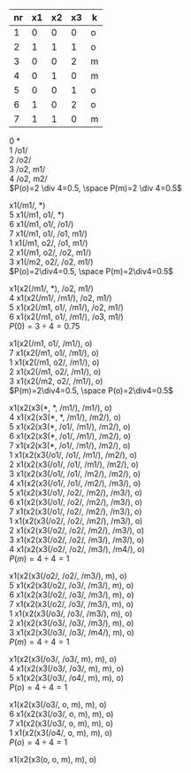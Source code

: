 | nr | x1 | x2 | x3 | k |
|-|-|-|-|-|
| 1 | 0 | 0 | 0 | o |
| 2 | 1 | 1 | 1 | o |
| 3 | 0 | 0 | 2 | m |
| 4 | 0 | 1 | 0 | m |
| 5 | 0 | 0 | 1 | o |
| 6 | 1 | 0 | 2 | o |
| 7 | 1 | 1 | 0 | m |

0 \*  
1 /o1/  
2 /o2/  
3 /o2, m1/  
4 /o2, m2/   
$P(o)=2 \div 4=0.5,  \space P(m)=2 \div 4=0.5$  
  
x1(/m1/, \*)  
5 x1(/m1, o1/, \*)  
6 x1(/m1, o1/, /o1/)  
7 x1(/m1, o1/, /o1, m1/)  
1 x1(/m1, o2/, /o1, m1/)  
2 x1(/m1, o2/, /o2, m1/)  
3 x1(/m2, o2/, /o2, m1/)  
$P(o)=2\div4=0.5, \space P(m)=2\div4=0.5$

x1(x2(/m1/, \*), /o2, m1/)  
4 x1(x2(/m1/, /m1/), /o2, m1/)   
5 x1(x2(/m1, o1/, /m1/), /o2, m1/)   
6 x1(x2(/m1, o1/, /m1/), /o3, m1/)  
$P(0)=3\div4=0.75$

x1(x2(/m1, o1/, /m1/), o)  
7 x1(x2(/m1, o1/, /m1/), o)  
1 x1(x2(/m1, o2/, /m1/), o)  
2 x1(x2(/m1, o2/, /m1/), o)  
3 x1(x2(/m2, o2/, /m1/), o)  
$P(m)=2\div4=0.5,  \space P(o)=2\div4=0.5$  

x1(x2(x3(\*, \*, /m1/), /m1/), o)   
4 x1(x2(x3(\*, \*, /m1/), /m2/), o)  
5 x1(x2(x3(\*, /o1/, /m1/), /m2/), o)  
6 x1(x2(x3(\*, /o1/, /m1/), /m2/), o)  
7 x1(x2(x3(\*, /o1/, /m1/), /m2/), o)  
1 x1(x2(x3(/o1/, /o1/, /m1/), /m2/), o)  
2 x1(x2(x3(/o1/, /o1/, /m1/), /m2/), o)  
3 x1(x2(x3(/o1/, /o1/, /m2/), /m2/), o)  
4 x1(x2(x3(/o1/, /o1/, /m2/), /m3/), o)  
5 x1(x2(x3(/o1/, /o2/, /m2/), /m3/), o)  
6 x1(x2(x3(/o1/, /o2/, /m2/), /m3/), o)  
7 x1(x2(x3(/o1/, /o2/, /m2/), /m3/), o)  
1 x1(x2(x3(/o2/, /o2/, /m2/), /m3/), o)  
2 x1(x2(x3(/o2/, /o2/, /m2/), /m3/), o)  
3 x1(x2(x3(/o2/, /o2/, /m3/), /m3/), o)  
4 x1(x2(x3(/o2/, /o2/, /m3/), /m4/), o)  
$P(m)=4\div4=1$  

x1(x2(x3(/o2/, /o2/, /m3/), m), o)  
5 x1(x2(x3(/o2/, /o3/, /m3/), m), o)  
6 x1(x2(x3(/o2/, /o3/, /m3/), m), o)  
7 x1(x2(x3(/o2/, /o3/, /m3/), m), o)  
1 x1(x2(x3(/o3/, /o3/, /m3/), m), o)  
2 x1(x2(x3(/o3/, /o3/, /m3/), m), o)  
3 x1(x2(x3(/o3/, /o3/, /m4/), m), o)  
$P(m)=4\div4=1$  

x1(x2(x3(/o3/, /o3/, m), m), o)  
4 x1(x2(x3(/o3/, /o3/, m), m), o)  
5 x1(x2(x3(/o3/, /o4/, m), m), o)  
$P(o)=4\div4=1$  

x1(x2(x3(/o3/, o, m), m), o)  
6 x1(x2(x3(/o3/, o, m), m), o)  
7 x1(x2(x3(/o3/, o, m), m), o)  
1 x1(x2(x3(/o4/, o, m), m), o)  
$P(o)=4\div4=1$  

x1(x2(x3(o, o, m), m), o)  